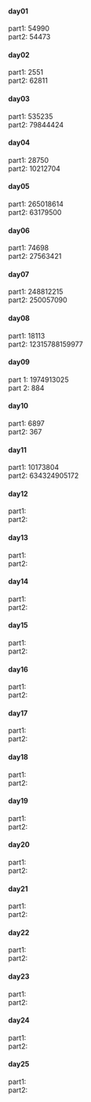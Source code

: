 #### day01
part1: 54990    
part2: 54473    
#### day02
part1: 2551     
part2: 62811    
#### day03
part1: 535235     
part2: 79844424    
#### day04
part1: 28750     
part2: 10212704     
#### day05
part1: 265018614     
part2: 63179500    
#### day06
part1: 74698      
part2: 27563421    
#### day07
part1: 248812215     
part2: 250057090    
#### day08
part1: 18113     
part2: 12315788159977     
#### day09
part 1: 1974913025    
part 2: 884     
#### day10
part1: 6897     
part2: 367                
#### day11
part1: 10173804     
part2: 634324905172         
#### day12
part1:      
part2:     
#### day13
part1:      
part2:     
#### day14
part1:      
part2:     
#### day15
part1:      
part2:     
#### day16
part1:      
part2:     
#### day17
part1:      
part2:     
#### day18
part1:      
part2:     
#### day19
part1:      
part2:     
#### day20
part1:      
part2:     
#### day21
part1:      
part2:     
#### day22
part1:      
part2:     
#### day23
part1:      
part2:     
#### day24
part1:      
part2:     
#### day25
part1:      
part2:     
